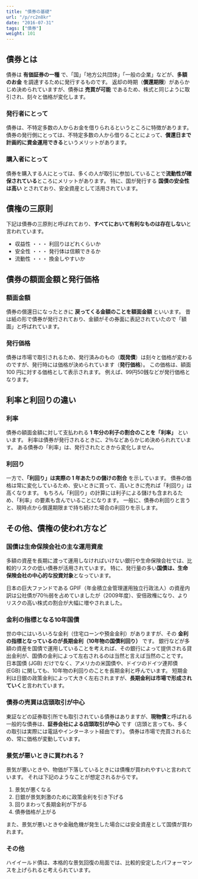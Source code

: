 ```yaml
---
title: "債券の基礎"
url: "/p/rc2n8kr"
date: "2016-07-31"
tags: ["債券"]
weight: 101
---
```


債券とは
----
債券は **有価証券の一種** で、「国」「地方公共団体」「一般の企業」などが、**多額のお金** を調達するために発行するものです。
返却の時期（**償還期限**）があらかじめ決められていますが、債券は **売買が可能** であるため、株式と同じように取引され、刻々と価格が変化します。

### 発行者にとって

債券は、不特定多数の人からお金を借りられるというところに特徴があります。
債券の発行側にとっては、不特定多数の人から借りることによって、**償還日まで計画的に資金運用できる**というメリットがあります。

### 購入者にとって

債券を購入する人にとっては、多くの人が取引に参加していることで**流動性が確保されている**ところにメリットがあります。
特に、国が発行する **国債の安全性は高い** とされており、安全資産として活用されています。


債権の三原則
----

下記は債券の三原則と呼ばれており、**すべてにおいて有利なものは存在しない**と言われています。

* 収益性 ・・・ 利回りはどれくらいか
* 安全性 ・・・ 発行体は信頼できるか
* 流動性 ・・・ 換金しやすいか


債券の額面金額と発行価格
----

### 額面金額

債券の償還日になったときに **戻ってくる金額のことを額面金額** といいます。
昔は紙の形で債券が発行されており、金額がその券面に表記されていたので「額面」と呼ばれています。

### 発行価格

債券は市場で取引されるため、発行済みのもの（**既発債**）は刻々と価格が変わるのですが、発行時には価格が決められています（**発行価格**）。
この価格は、額面 100 円に対する価格として表示されます。
例えば、99円50銭などが発行価格となります。


利率と利回りの違い
----

### 利率

債券の額面金額に対して支払われる **1 年分の利子の割合のことを「利率」** といいます。
利率は債券が発行されるときに、2％などあらかじめ決められれています。
ある債券の「利率」は、発行されたときから変化しません。

### 利回り

一方で、**「利回り」は実際の 1 年あたりの儲けの割合** を示しています。
債券の価格は常に変化しているため、安いときに買って、高いときに売れば「利回り」は高くなります。
もちろん「利回り」の計算には利子による儲けも含まれるため、「利率」の要素も含んでいることになります。
一般に、債券の利回りと言うと、現時点から償還期限まで持ち続けた場合の利回りを示します。


その他、債権の使われ方など
----

### 国債は生命保険会社の主な運用資産

多額の資産を長期に渡って運用しなければいけない銀行や生命保険会社では、比較的リスクの低い債券が活用されています。
特に、発行量の多い**国債は、生命保険会社の中心的な投資対象**となっています。

日本の巨大ファンドである GPIF（年金積立金管理運用独立行政法人）の資産内訳は公社債が70％弱を占めていましたが（2009年度）、安倍政権になり、よりリスクの高い株式の割合が大幅に増やされました。

### 金利の指標となる10年国債

世の中にはいろいろな金利（住宅ローンや預金金利）がありますが、その **金利の指標となっているのが長期金利（10年物の国債利回り）** です。
銀行などが多額の資産を国債で運用していることを考えれば、その銀行によって提供される貸出金利が、国債の金利によって左右されるのは当然と言えば当然のことです。
日本国債 (JGB) だけでなく、アメリカの米国債や、ドイツのドイツ連邦債 (EGB) に関しても、10年物の利回りのことを長期金利と呼んでいます。
短期金利は日銀の政策金利によって大きく左右されますが、**長期金利は市場で形成されていく**と言われています。

### 債券の売買は店頭取引が中心

東証などの証券取引所でも取引されている債券はありますが、**現物債**と呼ばれる一般的な債券は、**証券会社による店頭取引が中心** です（店頭と言っても、多くの取引は実際には電話やインターネット経由です）。
債券は市場で売買されるため、常に価格が変動しています。

### 景気が悪いときに買われる？

景気が悪いときや、物価が下落しているときには債権が買われやすいと言われています。
それは下記のようなことが想定されるからです。

1. 景気が悪くなる
2. 日銀が景気刺激のために政策金利を引き下げる
3. 回りまわって長期金利が下がる
4. 債券価格が上がる

また、景気が悪いときや金融危機が発生した場合には安全資産として国債が買われます。

### その他

ハイイールド債は、本格的な景気回復の局面では、比較的安定したパフォーマンスを上げられると考えられています。

